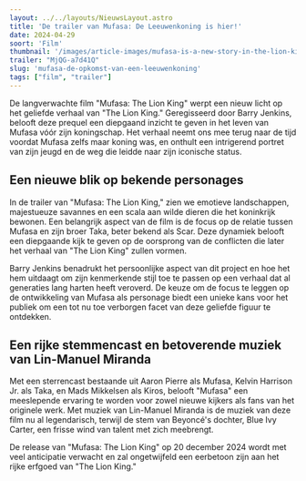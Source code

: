 ```yaml
---
layout: ../../layouts/NieuwsLayout.astro
title: 'De trailer van Mufasa: De Leeuwenkoning is hier!'
date: 2024-04-29
soort: 'Film'
thumbnail: '/images/article-images/mufasa-is-a-new-story-in-the-lion-king-saga-1714351677.jpg'
trailer: "MjQG-a7d41Q"
slug: 'mufasa-de-opkomst-van-een-leeuwenkoning'
tags: ["film", "trailer"]
---
```


De langverwachte film "Mufasa: The Lion King" werpt een nieuw licht op het geliefde verhaal van "The Lion King." Geregisseerd door Barry Jenkins, belooft deze prequel een diepgaand inzicht te geven in het leven van Mufasa vóór zijn koningschap. Het verhaal neemt ons mee terug naar de tijd voordat Mufasa zelfs maar koning was, en onthult een intrigerend portret van zijn jeugd en de weg die leidde naar zijn iconische status.

## Een nieuwe blik op bekende personages

In de trailer van "Mufasa: The Lion King," zien we emotieve landschappen, majestueuze savannes en een scala aan wilde dieren die het koninkrijk bewonen. Een belangrijk aspect van de film is de focus op de relatie tussen Mufasa en zijn broer Taka, beter bekend als Scar. Deze dynamiek belooft een diepgaande kijk te geven op de oorsprong van de conflicten die later het verhaal van "The Lion King" zullen vormen.

Barry Jenkins benadrukt het persoonlijke aspect van dit project en hoe het hem uitdaagt om zijn kenmerkende stijl toe te passen op een verhaal dat al generaties lang harten heeft veroverd. De keuze om de focus te leggen op de ontwikkeling van Mufasa als personage biedt een unieke kans voor het publiek om een tot nu toe verborgen facet van deze geliefde figuur te ontdekken.

## Een rijke stemmencast en betoverende muziek van Lin-Manuel Miranda

Met een sterrencast bestaande uit Aaron Pierre als Mufasa, Kelvin Harrison Jr. als Taka, en Mads Mikkelsen als Kiros, belooft "Mufasa" een meeslepende ervaring te worden voor zowel nieuwe kijkers als fans van het originele werk. Met muziek van Lin-Manuel Miranda is de muziek van deze film nu al legendarisch, terwijl de stem van Beyoncé's dochter, Blue Ivy Carter, een frisse wind van talent met zich meebrengt.

De release van "Mufasa: The Lion King" op 20 december 2024 wordt met veel anticipatie verwacht en zal ongetwijfeld een eerbetoon zijn aan het rijke erfgoed van "The Lion King."